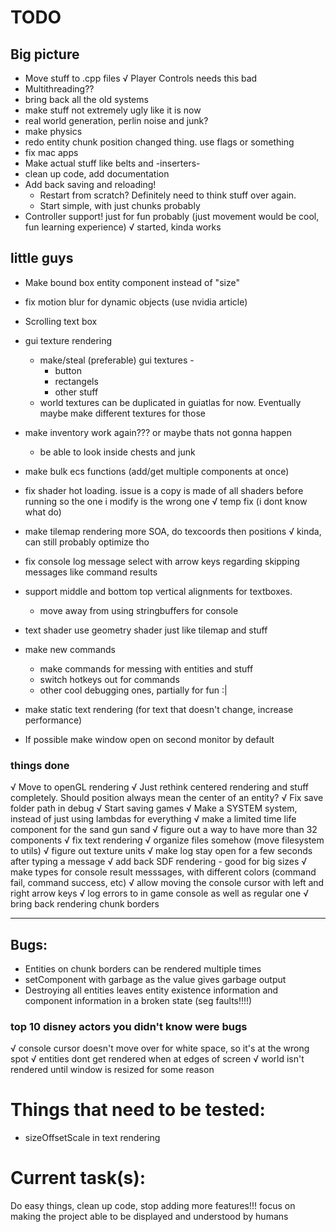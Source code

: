 # TODO

## Big picture
- Move stuff to .cpp files 
    √ Player Controls needs this bad
- Multithreading??
- bring back all the old systems
- make stuff not extremely ugly like it is now
- real world generation, perlin noise and junk?
- make physics
- redo entity chunk position changed thing. use flags or something
- fix mac apps
- Make actual stuff like belts and -inserters-
- clean up code, add documentation
- Add back saving and reloading!
    - Restart from scratch? Definitely need to think stuff over again. 
    - Start simple, with just chunks probably
- Controller support! just for fun probably (just movement would be cool, fun learning experience)
    √ started, kinda works

## little guys
- Make bound box entity component instead of "size"
- fix motion blur for dynamic objects (use nvidia article)

- Scrolling text box

- gui texture rendering
    - make/steal (preferable) gui textures -
        - button
        - rectangels
        - other stuff
    - world textures can be duplicated in guiatlas for now. Eventually maybe make different textures for those

- make inventory work again??? or maybe thats not gonna happen
    - be able to look inside chests and junk
- make bulk ecs functions (add/get multiple components at once)
- fix shader hot loading. issue is a copy is made of all shaders before running so the one i modify is the wrong one
    √ temp fix (i dont know what do)
- make tilemap rendering more SOA, do texcoords then positions
    √ kinda, can still probably optimize tho
- fix console log message select with arrow keys regarding skipping messages like command results
- support middle and bottom top vertical alignments for textboxes.
    - move away from using stringbuffers for console
- text shader use geometry shader just like tilemap and stuff

- make new commands
    - make commands for messing with entities and stuff
    - switch hotkeys out for commands
    - other cool debugging ones, partially for fun :| 

- make static text rendering (for text that doesn't change, increase performance)

- If possible make window open on second monitor by default

### things done
√ Move to openGL rendering
√ Just rethink centered rendering and stuff completely. Should position always mean the center of an entity?
√ Fix save folder path in debug
√ Start saving games
√ Make a SYSTEM system, instead of just using lambdas for everything
√ make a limited time life component for the sand gun sand
√ figure out a way to have more than 32 components
√ fix text rendering
√ organize files somehow (move filesystem to utils)
√ figure out texture units
√ make log stay open for a few seconds after typing a message
√ add back SDF rendering
    - good for big sizes
√ make types for console result messsages, with different colors (command fail, command success, etc)
√ allow moving the console cursor with left and right arrow keys
√ log errors to in game console as well as regular one
√ bring back rendering chunk borders

----------

## Bugs:
- Entities on chunk borders can be rendered multiple times
- setComponent with garbage as the value gives garbage output
- Destroying all entities leaves entity existence information and component information in a broken state (seg faults!!!!)

### top 10 disney actors you didn't know were bugs
√ console cursor doesn't move over for white space, so it's at the wrong spot
√ entities dont get rendered when at edges of screen
√ world isn't rendered until window is resized for some reason

# Things that need to be tested:
- sizeOffsetScale in text rendering

# Current task(s):
Do easy things, clean up code, stop adding more features!!! focus on making the project able to be displayed and understood by humans
